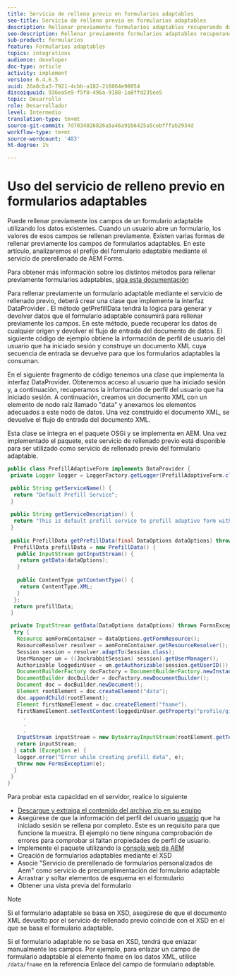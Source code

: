 ```yaml
---
title: Servicio de relleno previo en formularios adaptables
seo-title: Servicio de relleno previo en formularios adaptables
description: Rellenar previamente formularios adaptables recuperando datos de orígenes de datos back-end.
seo-description: Rellenar previamente formularios adaptables recuperando datos de orígenes de datos back-end.
sub-product: formularios
feature: Formularios adaptables
topics: integrations
audience: developer
doc-type: article
activity: implement
version: 6.4,6.5
uuid: 26a8cba3-7921-4cbb-a182-216064e98054
discoiquuid: 936ea5e9-f5f0-496a-9188-1a8ffd235ee5
topic: Desarrollo
role: Desarrollador
level: Intermedio
translation-type: tm+mt
source-git-commit: 7d7034026826a5a46a91b6425a5cebfffab2934d
workflow-type: tm+mt
source-wordcount: '483'
ht-degree: 1%

---
```



# Uso del servicio de relleno previo en formularios adaptables

Puede rellenar previamente los campos de un formulario adaptable utilizando los datos existentes. Cuando un usuario abre un formulario, los valores de esos campos se rellenan previamente. Existen varias formas de rellenar previamente los campos de formularios adaptables. En este artículo, analizaremos el prefijo del formulario adaptable mediante el servicio de prerellenado de AEM Forms.

Para obtener más información sobre los distintos métodos para rellenar previamente formularios adaptables, [siga esta documentación](https://helpx.adobe.com/experience-manager/6-4/forms/using/prepopulate-adaptive-form-fields.html#AEMFormsprefillservice)

Para rellenar previamente un formulario adaptable mediante el servicio de rellenado previo, deberá crear una clase que implemente la interfaz DataProvider . El método getPrefillData tendrá la lógica para generar y devolver datos que el formulario adaptable consumirá para rellenar previamente los campos. En este método, puede recuperar los datos de cualquier origen y devolver el flujo de entrada del documento de datos. El siguiente código de ejemplo obtiene la información de perfil de usuario del usuario que ha iniciado sesión y construye un documento XML cuya secuencia de entrada se devuelve para que los formularios adaptables la consuman.

En el siguiente fragmento de código tenemos una clase que implementa la interfaz DataProvider. Obtenemos acceso al usuario que ha iniciado sesión y, a continuación, recuperamos la información de perfil del usuario que ha iniciado sesión. A continuación, creamos un documento XML con un elemento de nodo raíz llamado &quot;data&quot; y anexamos los elementos adecuados a este nodo de datos. Una vez construido el documento XML, se devuelve el flujo de entrada del documento XML.

Esta clase se integra en el paquete OSGi y se implementa en AEM. Una vez implementado el paquete, este servicio de rellenado previo está disponible para ser utilizado como servicio de rellenado previo del formulario adaptable.

```java
public class PrefillAdaptiveForm implements DataProvider {
 private Logger logger = LoggerFactory.getLogger(PrefillAdaptiveForm.class);

 public String getServiceName() {
  return "Default Prefill Service";
 }
 
 public String getServiceDescription() {
  return "This is default prefill service to prefill adaptive form with user data";
 }
 
 public PrefillData getPrefillData(final DataOptions dataOptions) throws FormsException {
  PrefillData prefillData = new PrefillData() {
   public InputStream getInputStream() {
    return getData(dataOptions);
   }
   
   public ContentType getContentType() {
    return ContentType.XML;
   }
  };
  return prefillData;
 }

 private InputStream getData(DataOptions dataOptions) throws FormsException {  
  try {
   Resource aemFormContainer = dataOptions.getFormResource();
   ResourceResolver resolver = aemFormContainer.getResourceResolver();
   Session session = resolver.adaptTo(Session.class);
   UserManager um = ((JackrabbitSession) session).getUserManager();
   Authorizable loggedinUser = um.getAuthorizable(session.getUserID());
   DocumentBuilderFactory docFactory = DocumentBuilderFactory.newInstance();
   DocumentBuilder docBuilder = docFactory.newDocumentBuilder();
   Document doc = docBuilder.newDocument();
   Element rootElement = doc.createElement("data");
   doc.appendChild(rootElement);
   Element firstNameElement = doc.createElement("fname");
   firstNameElement.setTextContent(loggedinUser.getProperty("profile/givenName")[0].getString());
     .
     .
     .
   InputStream inputStream = new ByteArrayInputStream(rootElement.getTextContent().getBytes());
   return inputStream;
  } catch (Exception e) {
   logger.error("Error while creating prefill data", e);
   throw new FormsException(e);
  }
 }
}
```

Para probar esta capacidad en el servidor, realice lo siguiente

* [Descargue y extraiga el contenido del archivo zip en su equipo](assets/prefillservice.zip)
* Asegúrese de que la información del perfil del usuario [usuario](http://localhost:4502/libs/granite/security/content/useradmin) que ha iniciado sesión se rellena por completo. Este es un requisito para que funcione la muestra. El ejemplo no tiene ninguna comprobación de errores para comprobar si faltan propiedades de perfil de usuario.
* Implemente el paquete utilizando la [consola web de AEM](http://localhost:4502/system/console/bundles)
* Creación de formularios adaptables mediante el XSD
* Asocie &quot;Servicio de prerellenado de formularios personalizados de Aem&quot; como servicio de precumplimentación del formulario adaptable
* Arrastrar y soltar elementos de esquema en el formulario
* Obtener una vista previa del formulario

>[!NOTE]
>
>Si el formulario adaptable se basa en XSD, asegúrese de que el documento XML devuelto por el servicio de rellenado previo coincide con el XSD en el que se basa el formulario adaptable.
>
>Si el formulario adaptable no se basa en XSD, tendrá que enlazar manualmente los campos. Por ejemplo, para enlazar un campo de formulario adaptable al elemento fname en los datos XML, utilice `/data/fname` en la referencia Enlace del campo de formulario adaptable.

